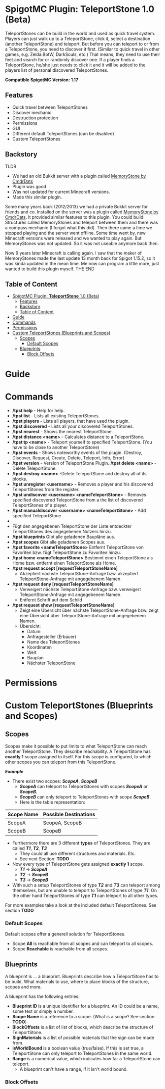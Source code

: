 # SpigotMC Plugin: **TeleportStone** 1.0 (Beta)
TeleportStones can be build in the world and used as quick travel system. Players can just walk up to a TeleportStone, click it, select a destination (another TeleportStone) and teleport. But before you can teleport to or from a TeleportStone, you need to discover it first. (Similar to quick travel in other games, e.g. Zelda:BotW, DarkSouls, etc.) That means, they need to use their feet and search for or randomly discover one. If a player finds a TeleportStone, he/she just needs to click it and it will be added to the players list of personal discovered TeleportStones.

**Compatible SpigotMC Version: 1.17**

## Features
- Quick travel between TeleportStones
- Discover mechanic
- Destruction protection
- Permissions
- GUI
- Different default TeleportStones (can be disabled)
- Custom TeleportStones
## Backstory

TLDR
- We had an old Bukkit server with a plugin called [MemoryStone by CmdrDats](https://github.com/CmdrDats/MemoryStone)
- Plugin was good
- Was not updated for current Minecraft versions.
- Made this similar plugin.

Some many years back (2012/2013) we had a private Bukkit server for friends and co. Installed on the server was a plugin called [MemoryStone by CmdrDats](https://github.com/CmdrDats/MemoryStone). It provided similar features to this plugin. You could build Structures called MemoryStones and teleport between them and there was a compass mechanic (I forgot what this did). Then there came a time we stopped playing and the server went offline. Some time went by, new Minecraft versions were released and we wanted to play again. But MemoryStones was not updated. So it was not useable anymore back then.

Now 9 years later Minecraft is calling again. I saw that the maker of MemoryStones made the last update 13 month back for Spigot 1.15.2, so it was kinda updated in the mean time. Me now can program a little more, just wanted to build this plugin myself. THE END

## Table of Content
- [SpigotMC Plugin: **TeleportStone** 1.0 (Beta)](#spigotmc-plugin-teleportstone-10-beta)
  - [Features](#features)
  - [Backstory](#backstory)
  - [Table of Content](#table-of-content)
- [Guide](#guide)
- [Commands](#commands)
- [Permissions](#permissions)
- [Custom TeleportStones (Blueprints and Scopes)](#custom-teleportstones-blueprints-and-scopes)
  - [Scopes](#scopes)
    - [Default Scopes](#default-scopes)
  - [Blueprints](#blueprints)
    - [Block Offsets](#block-offsets)

# Guide

# Commands
- **/tpst help** - Help for help.
- **/tpst list** - Lists all existing TeleportStones.
- **/tpst players** - Lists all players, that have used the plugin.
- **/tpst discovered** - Lists all your discovered TeleportStones.
- **/tpst nearest** - Shows the nearest TeleportStone.
- **/tpst distance <name\>** - Calculates distance to a TeleportStone.
- **/tpst tp <name\>** - Teleport yourself to specified TeleportStone. (You have to be close to another TeleportStone)
- **/tpst events** - Shows noteworthy events of the plugin. (Destroy, Discover, Request, Create, Delete, Teleport, Info, Error)
- **/tpst version** - Version of TeleportStone Plugin.
 **/tpst delete <name\>** - Delete TeleportStone.
- **/tpst destroy <name\>** -Delete TeleportStone and destroy all of its blocks.
- **/tpst unregister <username\>** - Removes a player and his discovered TeleportStones from the register.
- **/tpst undiscover <username\> <nameTeleportStone\>** - Removes specified discovered TeleportStone from a the list of discovered TeleportStones of a player.
- **/tpst manualdiscover <username\> <nameTeleportStone\>** - Add specified TeleportStone
- 
- Fügt den angegebenen TeleportStone der Liste entdeckter TeleportStones des angegebenen Nutzers hinzu.
- **/tpst blueprints** Gibt alle geladenen Baupläne aus.
- **/tpst scopes** Gibt alle geladenen Scopes aus.
- **/tpst favorite <nameTeleportStone\>** Entfernt TeleportStone von Favoriten bzw. fügt TeleportStone zu Favoriten hinzu.
- **/tpst home <nameTeleportStone\>** Bestimmt einen TeleportStone als Home bzw. entfernt einen TeleportStone als Home.
- **/tpst request accept [requestTeleportStoneName]** 
  - Akzeptiert nächste TeleportStone-Anfrage bzw. akzeptiert TeleportStone-Anfrage mit angegebenem Namen.
- **/tpst request deny [requestTeleportStoneName]** 
  - Verweigert nächste TeleportStone-Anfrage bzw. verweigert TeleportStone-Anfrage mit angegebenem Namen.
  - Entfernt Schrift auf dem Schild
- **/tpst request show [requestTeleportStoneName]**
  - Zeigt eine Übersicht über nächste TeleportStone-Anfrage bzw. zeigt eine Übersicht über TeleportStone-Anfrage mit angegebenem Namen.
  - Übersicht:
    - Datum
    - Anfragesteller (Erbauer)
    - Name des TeleportStones
    - Koordinaten
    - Welt
    - Bauplan
    - Nächster TeleportStone
# Permissions

# Custom TeleportStones (Blueprints and Scopes)

## Scopes
Scopes make it possible to put limits to what TeleportStone can reach another TeleportStone. They describe reachability. A TeleportStone has **exactly 1** scope assigned to itself. For this scope is configured, to which other scopes you can teleport from this TeleportStone.

***Example*** 
- There exist two scopes: ***ScopeA***, ***ScopeB***
  - ***ScopeA*** can teleport to TeleportStones with scopes ***ScopeA*** or ***ScopeB***.
  - ***ScopeB*** can only teleport to TeleportStones with scope ***ScopeB***.
  - Here is the table representation:
  
<center>

| Scope Name | Possible Destinations                       |
| ---------- | ------------------------------------------- |
| ScopeA     | ScopeA, ScopeB                              |
| ScopeB     | ScopeB                                      |

</center>

- Furthermore there are 3 different **types** of TeleportStones. They are called ***T1***, ***T2***, ***T3***
  - They could all use different structures and materials. Etc.
  - See next Section: **TODO**
- Now every type of TeleportStone gets assigned **exactly 1** scope.
  - ***T1*** &rarr; ***ScopeA***
  - ***T2*** &rarr; ***ScopeB***
  - ***T3*** &rarr; ***ScopeB***
- With such a setup TeleportStones of type ***T2*** and ***T3*** can teleport among themselves, but are unable to teleport to TeleportStones of type ***T1***. On the other hand TeleportStones of type ***T1*** can teleport to all other types.

For more examples take a look at the included default TeleportStones. See section **TODO**

### Default Scopes
Default scopes offer a generell solution for TeleportStones.
- Scope **All** is reachable from all scopes and can teleport to all scopes.
- Scope **Reachable** is reachable from all scopes.

## Blueprints
A blueprint is ... a blueprint. Blueprints describe how a TeleportStone has to be build. What materials to use, where to place blocks of the structure, scopes and more.

A blueprint has the following entries:
- **Blueprint ID** is a unique identifier for a blueprint. An ID could be a name, some text or simply a number.
- **Scope Name** is a reference to a scope. (What is a scope? See section: **TODO**)
- **BlockOffsets** is a list of list of blocks, which describe the structure of TeleportStone.
- **SignMaterials** is a list of possible materials that the sign can be made from.
- **isWorldBound** is a boolean value (true/false). If this is set true, a TeleportStone can only teleport to TeleportStones in the same world.
- **Range** is a numerical value, which indicates how far a TeleportStone can teleport. 
  - A blueprint can't have a range, if it isn't world bound.


### Block Offsets